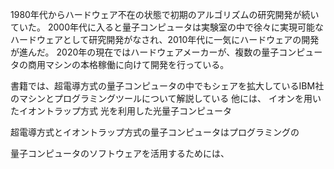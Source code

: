 

1980年代からハードウェア不在の状態で初期のアルゴリズムの研究開発が続いていた。
2000年代に入ると量子コンピュータは実験室の中で徐々に実現可能なハードウェアとして研究開発がなされ、2010年代に一気にハードウェアの開発が進んだ。
2020年の現在ではハードウェアメーカーが、複数の量子コンピュータの商用マシンの本格稼働に向けて開発を行っている。

書籍では、超電導方式の量子コンピュータの中でもシェアを拡大しているIBM社のマシンとプログラミングツールについて解説している
他には、
イオンを用いたイオントラップ方式
光を利用した光量子コンピュータ

超電導方式とイオントラップ方式の量子コンピュータはプログラミングの

量子コンピュータのソフトウェアを活用するためには、